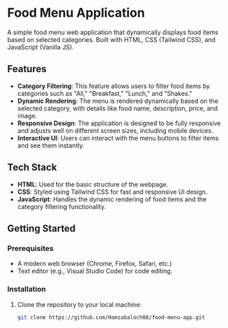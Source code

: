 # Food Menu Application

A simple food menu web application that dynamically displays food items based on selected categories. Built with HTML, CSS (Tailwind CSS), and JavaScript (Vanilla JS).

## Features

- **Category Filtering**: This feature allows users to filter food items by categories such as "All," "Breakfast," "Lunch," and "Shakes."
- **Dynamic Rendering**: The menu is rendered dynamically based on the selected category, with details like food name, description, price, and image.
- **Responsive Design**: The application is designed to be fully responsive and adjusts well on different screen sizes, including mobile devices.
- **Interactive UI**: Users can interact with the menu buttons to filter items and see them instantly.

## Tech Stack

- **HTML**: Used for the basic structure of the webpage.
- **CSS**: Styled using Tailwind CSS for fast and responsive UI design.
- **JavaScript**: Handles the dynamic rendering of food items and the category filtering functionality.

## Getting Started

### Prerequisites

- A modern web browser (Chrome, Firefox, Safari, etc.)
- Text editor (e.g., Visual Studio Code) for code editing.

### Installation

1. Clone the repository to your local machine:

   ```bash
   git clone https://github.com/Hamzabaloch08/food-menu-app.git
